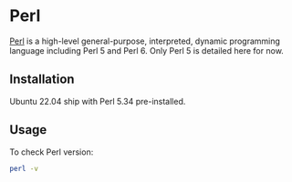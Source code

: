 # Perl

[Perl](https://www.perl.org/) is a high-level general-purpose, interpreted,
dynamic programming language including Perl 5 and Perl 6. Only Perl 5 is
detailed here for now.

## Installation

Ubuntu 22.04 ship with Perl 5.34 pre-installed.

## Usage

To check Perl version:

```bash
perl -v
```
